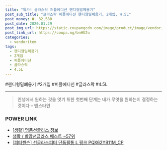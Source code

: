```yaml
--- 
title: "특가! 글라스락 퍼플에디션 핸디형밀폐용기" 
post_sub_title: "글라스락 퍼플에디션 핸디형밀폐용기, 2개입, 4.5L" 
post_money: ₩. 32,580 
post_date: 2020.01.29 
post_img_url: https://static.coupangcdn.com/image/product/image/vendoritem/2018/12/13/3764663417/e58c9c99-d9d1-4a75-ad39-aca94b815dd8.jpg 
post_link_url: https://coupa.ng/bnHU2u 
categories: 
  - vendoritem 
tags: 
  - 핸디형밀폐용기 
  - 2개입 
  - 퍼플에디션 
  - 글라스락 
  - 4.5L 
--- 
```

  #핸디형밀폐용기 #2개입 #퍼플에디션 #글라스락 #4.5L 
<hr> 

> 인생에서 원하는 것을 엇기 위한 첫번째 단계는 내가 무엇을 원하는지 결정하는 것이다 – 벤스타인 


### POWER LINK

* <a href="https://blog.naver.com/santokki14/221769549106" target="_blank"> [생활] 명품선글라스 정보 </a>
* <a href="https://blog.naver.com/santokki14/221778462759" target="_blank">생활 / 발망선글라스 베스트 ~57위</a>
* <a href="https://blog.naver.com/sakai111/221776029076" target="_blank">[피터젠슨] 선글라스피터 단품필통 L 핑크 PQX62YB11M_CP</a>
